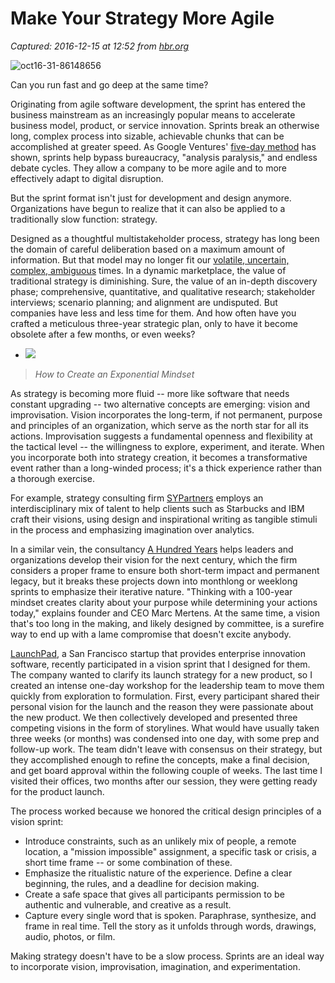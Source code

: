 # Make Your Strategy More Agile

_Captured: 2016-12-15 at 12:52 from [hbr.org](https://hbr.org/2016/10/make-your-strategy-more-agile)_

![oct16-31-86148656](https://hbr.org/resources/images/article_assets/2016/10/oct16-31-86148656-300x169.jpg)

Can you run fast and go deep at the same time?

Originating from agile software development, the sprint has entered the business mainstream as an increasingly popular means to accelerate business model, product, or service innovation. Sprints break an otherwise long, complex process into sizable, achievable chunks that can be accomplished at greater speed. As Google Ventures' [five-day method](http://www.gv.com/sprint/) has shown, sprints help bypass bureaucracy, "analysis paralysis," and endless debate cycles. They allow a company to be more agile and to more effectively adapt to digital disruption.

But the sprint format isn't just for development and design anymore. Organizations have begun to realize that it can also be applied to a traditionally slow function: strategy.

Designed as a thoughtful multistakeholder process, strategy has long been the domain of careful deliberation based on a maximum amount of information. But that model may no longer fit our [volatile, uncertain, complex, ambiguous](https://hbr.org/2014/09/a-framework-for-understanding-vuca) times. In a dynamic marketplace, the value of traditional strategy is diminishing. Sure, the value of an in-depth discovery phase; comprehensive, quantitative, and qualitative research; stakeholder interviews; scenario planning; and alignment are undisputed. But companies have less and less time for them. And how often have you crafted a meticulous three-year strategic plan, only to have it become obsolete after a few months, or even weeks?

  * ![](https://hbr.org/resources/images/article_assets/2016/10/further-reading-thinking-strategically.jpg)

> _How to Create an Exponential Mindset_

As strategy is becoming more fluid -- more like software that needs constant upgrading -- two alternative concepts are emerging: vision and improvisation. Vision incorporates the long-term, if not permanent, purpose and principles of an organization, which serve as the north star for all its actions. Improvisation suggests a fundamental openness and flexibility at the tactical level -- the willingness to explore, experiment, and iterate. When you incorporate both into strategy creation, it becomes a transformative event rather than a long-winded process; it's a thick experience rather than a thorough exercise.

For example, strategy consulting firm [SYPartners](https://www.sypartners.com/) employs an interdisciplinary mix of talent to help clients such as Starbucks and IBM craft their visions, using design and inspirational writing as tangible stimuli in the process and emphasizing imagination over analytics.

In a similar vein, the consultancy [A Hundred Years](http://www.ahundredyears.com/) helps leaders and organizations develop their vision for the next century, which the firm considers a proper frame to ensure both short-term impact and permanent legacy, but it breaks these projects down into monthlong or weeklong sprints to emphasize their iterative nature. "Thinking with a 100-year mindset creates clarity about your purpose while determining your actions today," explains founder and CEO Marc Mertens. At the same time, a vision that's too long in the making, and likely designed by committee, is a surefire way to end up with a lame compromise that doesn't excite anybody.

[LaunchPad](https://launchpadcentral.com/), a San Francisco startup that provides enterprise innovation software, recently participated in a vision sprint that I designed for them. The company wanted to clarify its launch strategy for a new product, so I created an intense one-day workshop for the leadership team to move them quickly from exploration to formulation. First, every participant shared their personal vision for the launch and the reason they were passionate about the new product. We then collectively developed and presented three competing visions in the form of storylines. What would have usually taken three weeks (or months) was condensed into one day, with some prep and follow-up work. The team didn't leave with consensus on their strategy, but they accomplished enough to refine the concepts, make a final decision, and get board approval within the following couple of weeks. The last time I visited their offices, two months after our session, they were getting ready for the product launch.

The process worked because we honored the critical design principles of a vision sprint:

  * Introduce constraints, such as an unlikely mix of people, a remote location, a "mission impossible" assignment, a specific task or crisis, a short time frame -- or some combination of these.
  * Emphasize the ritualistic nature of the experience. Define a clear beginning, the rules, and a deadline for decision making.
  * Create a safe space that gives all participants permission to be authentic and vulnerable, and creative as a result.
  * Capture every single word that is spoken. Paraphrase, synthesize, and frame in real time. Tell the story as it unfolds through words, drawings, audio, photos, or film.

Making strategy doesn't have to be a slow process. Sprints are an ideal way to incorporate vision, improvisation, imagination, and experimentation.
